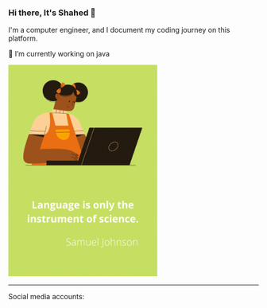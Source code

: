 ### Hi there, It's Shahed 👋
I'm a computer engineer, and I document my coding journey on this platform.          


🔭 I’m currently working on java 


<img src="images/Language%20is%20only%20the%20instrument%20of%20science.gif" width="300">
<!-- ![](images/Language%20is%20only%20the%20instrument%20of%20science.gif)-->
<footer>
      <hr>
      <p>Social media accounts:</p>
<a href="https://web.facebook.com/profile.php?id=100002357713109" 
      target="_blank" title="Facebook account"><i class="fab fa-facebook"></a> 
      
 <a href="https://www.instagram.com/sh.a.alali/" 
      target="_blank" title="Instagram account"><i class="fab fa-instagram"></i></a>
      
 <a href="https://www.linkedin.com/in/shahed-abdulwahhab-4441911b0/"   
      target="_blank" title="Linkedin account"><i class="fab fa-linkedin-in"></i></a>
    </footer>
      
      
   <script src="https://kit.fontawesome.com/4f9a31b8b2.js" crossorigin="anonymous"></script>
   

<!--
**Shahed96/Shahed96** is a ✨ _special_ ✨ repository because its `README.md` (this file) appears on your GitHub profile.
<!--
Here are some ideas to get you started:
<!--
- 🔭 I’m currently working on java 
- 🌱 I’m currently learning 
- 👯 I’m looking to collaborate on ...
- 🤔 I’m looking for help with ...
- 💬 Ask me about ...
- 📫 How to reach me: ...
- 😄 Pronouns: ...
- ⚡ Fun fact: ...
                                              -->
